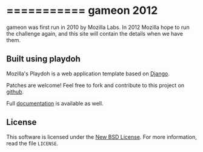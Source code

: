 ===========
gameon 2012
===========
gameon was first run in 2010 by Mozilla Labs. In 2012 Mozilla hope to run the 
challenge again, and this site will contain the details when we have them.


[gameon-2012]: https://gaming.mozillalabs.com/


Built using playdoh
-------------------
Mozilla's Playdoh is a web application template based on [Django][django].

Patches are welcome! Feel free to fork and contribute to this project on
[github][gh-playdoh].

Full [documentation][docs] is available as well.


[django]: http://www.djangoproject.com/
[gh-playdoh]: https://github.com/mozilla/playdoh
[docs]: http://playdoh.rtfd.org/


License
-------
This software is licensed under the [New BSD License][BSD]. For more
information, read the file ``LICENSE``.

[BSD]: http://creativecommons.org/licenses/BSD/

